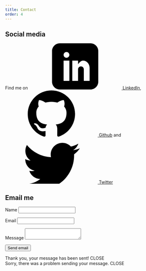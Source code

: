 ```yaml
---
title: Contact
order: 4
---
```


<svg style="position: absolute; width: 0; height: 0; overflow: hidden;" version="1.1" xmlns="http://www.w3.org/2000/svg" xmlns:xlink="http://www.w3.org/1999/xlink">
  <defs>
    <symbol id="icon-twitter" viewBox="0 0 32 26">
      <title>twitter</title>
      <path class="path1" d="M32 6.076c-1.177 0.522-2.443 0.875-3.771 1.034 1.355-0.813 2.396-2.099 2.887-3.632-1.269 0.752-2.674 1.299-4.169 1.593-1.198-1.276-2.904-2.073-4.792-2.073-3.626 0-6.565 2.939-6.565 6.565 0 0.515 0.058 1.016 0.17 1.496-5.456-0.274-10.294-2.888-13.532-6.86-0.565 0.97-0.889 2.097-0.889 3.301 0 2.278 1.159 4.287 2.921 5.465-1.076-0.034-2.088-0.329-2.974-0.821-0.001 0.027-0.001 0.055-0.001 0.083 0 3.181 2.263 5.834 5.266 6.437-0.551 0.15-1.131 0.23-1.73 0.23-0.423 0-0.834-0.041-1.235-0.118 0.835 2.608 3.26 4.506 6.133 4.559-2.247 1.761-5.078 2.81-8.154 2.81-0.53 0-1.052-0.031-1.566-0.092 2.905 1.863 6.356 2.95 10.064 2.95 12.076 0 18.679-10.004 18.679-18.68 0-0.285-0.006-0.568-0.019-0.849 1.283-0.926 2.396-2.082 3.276-3.398z"></path>
    </symbol>
    <symbol id="icon-rss" viewBox="0 0 32 32">
      <title>rss</title>
      <path class="path1" d="M4.259 23.467c-2.35 0-4.259 1.917-4.259 4.252 0 2.349 1.909 4.244 4.259 4.244 2.358 0 4.265-1.895 4.265-4.244-0-2.336-1.907-4.252-4.265-4.252zM0.005 10.873v6.133c3.993 0 7.749 1.562 10.577 4.391 2.825 2.822 4.384 6.595 4.384 10.603h6.16c-0-11.651-9.478-21.127-21.121-21.127zM0.012 0v6.136c14.243 0 25.836 11.604 25.836 25.864h6.152c0-17.64-14.352-32-31.988-32z"></path>
    </symbol>
    <symbol id="icon-linkedin" viewBox="0 0 32 32">
      <title>linkedin</title>
      <path class="path1" d="M26.625 0h-21.25c-2.956 0-5.375 2.419-5.375 5.375v21.25c0 2.956 2.419 5.375 5.375 5.375h21.25c2.956 0 5.375-2.419 5.375-5.375v-21.25c0-2.956-2.419-5.375-5.375-5.375zM12 26h-4v-14h4v14zM10 10c-1.105 0-2-0.895-2-2s0.895-2 2-2 2 0.895 2 2-0.895 2-2 2zM26 26h-4v-8c0-1.105-0.895-2-2-2s-2 0.895-2 2v8h-4v-14h4v2.483c0.825-1.133 2.086-2.483 3.5-2.483 2.485 0 4.5 2.239 4.5 5v9z"></path>
    </symbol>
		<symbol id="icon-github" viewBox="221.8 548 262.2 256">
		<title>github</title>
		<path class="path1" d="M353,548c-72.5,0-131.2,58.7-131.2,131.2c0,58,37.6,107.1,89.7,124.6c6.6,1.2,8.9-2.9,8.9-6.4c0-3.1-0.1-13.4-0.2-24.4c-36.5,7.9-44.2-15.5-44.2-15.5c-5.9-15.2-14.6-19.2-14.6-19.2c-11.9-8.1,0.9-8,0.9-8c13.1,0.9,20.1,13.5,20.1,13.5c11.7,20.1,30.8,14.2,38.2,10.9c1.2-8.5,4.6-14.2,8.3-17.5c-29.1-3.3-59.8-14.6-59.8-64.9c0-14.4,5.1-26,13.5-35.3c-1.3-3.4-5.8-16.7,1.3-34.8c0,0,11-3.5,36.1,13.4c10.5-3,21.7-4.4,32.8-4.4c11.2,0,22.3,1.5,32.8,4.4c25-17,36.1-13.4,36.1-13.4c7.2,18,2.7,31.5,1.3,34.8c8.4,9.2,13.4,20.9,13.4,35.3c0,50.4-30.8,61.5-60,64.8c4.7,4.1,8.9,12.1,8.9,24.3c0,17.5-0.2,31.7-0.2,36c0,3.5,2.4,7.6,9,6.4c52.1-17.4,89.6-66.5,89.6-124.6C484.2,606.7,425.5,548,353,548z"/>
		</symbol>
  </defs>
</svg>

<h2>Social media</h2>

Find me on <a href="https://uk.linkedin.com/in/rhianvanesch"><svg aria-hidden="true" class="icon-social"><use xlink:href="#icon-linkedin"></use></svg> LinkedIn</a>, <a href="https://github.com/escherina"><svg aria-hidden="true" class="icon-social"><use xlink:href="#icon-github"></use></svg> Github</a> and <a href="http://twitter.com/rhianvanesch"><svg aria-hidden="true" class="icon-social"><use xlink:href="#icon-twitter"></use></svg> Twitter</a>


<h2>Email me</h2>

<div class="content">
<form id="form" action="https://formspree.io/rhian.vanesch@gmail.com" method="post">
  <input type="hidden" name="_next" value="/thankyou" />
  <input type="text" name="_gotcha" style="display:none" />
  <p>
    <label for="name">Name</label>
    <input class="form_field" type="text" name="name" id="name" required></input>
  </p>
  <p>
    <label for="email">Email</label>
    <input class="form_field" type="email" name="_replyto" id="email" required></input>
  </p>
  <p>
    <label for="message">Message</label>
    <textarea class="form_field" name="message" id="message" required></textarea>
  </p>
  <p>
    <button type="submit">Send email</button>
  </p>
</form>
</div>

<div class="message message__success" aria-hidden="true">Thank you, your message has been sent! <a class="message__close">CLOSE</a></div>
<div class="message message__failure" aria-hidden="true">Sorry, there was a problem sending your message. <a class="message__close">CLOSE</a></div>
